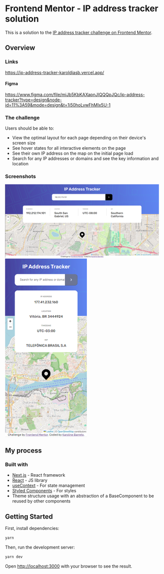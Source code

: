 # Frontend Mentor - IP address tracker solution

This is a solution to the [IP address tracker challenge on Frontend Mentor](https://www.frontendmentor.io/challenges/ip-address-tracker-I8-0yYAH0).

## Overview

### Links

https://ip-address-tracker-karoldiasb.vercel.app/

#### Figma

https://www.figma.com/file/miJb5KbKAXapnJlQQQpJQc/ip-address-tracker?type=design&node-id=11%3A59&mode=design&t=1i50hoLvwFhMIx5U-1

### The challenge

Users should be able to:

- View the optimal layout for each page depending on their device's screen size
- See hover states for all interactive elements on the page
- See their own IP address on the map on the initial page load
- Search for any IP addresses or domains and see the key information and location

### Screenshots

![screenshot desktop](./public/screenshot-desktop.png)
![screenshot mobile](.//public/screenshot-mobile.png)

## My process

### Built with

- [Next.js](https://nextjs.org/) - React framework
- [React](https://reactjs.org/) - JS library
- [useContext](https://react.dev/reference/react/useContext) - For state management
- [Styled Components](https://styled-components.com/) - For styles
- Theme structure usage with an abstraction of a BaseComponent to be reused by other components
   
## Getting Started

First, install dependencies:

```bash
yarn 
```

Then, run the development server:

```bash
yarn dev
```

Open [http://localhost:3000](http://localhost:3000) with your browser to see the result.
